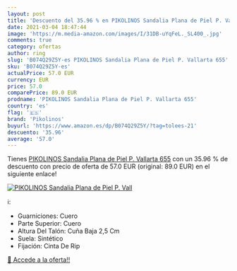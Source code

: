 ```yaml
---
layout: post
title: 'Descuento del 35.96 % en PIKOLINOS Sandalia Plana de Piel P. Vall'
date: 2021-03-04 18:47:44
image: 'https://m.media-amazon.com/images/I/31DB-uYqFeL._SL400_.jpg'
comments: true
category: ofertas
author: ring
slug: 'B074Q29Z5Y-es PIKOLINOS Sandalia Plana de Piel P. Vallarta 655'
sku: 'B074Q29Z5Y-es'
actualPrice: 57.0 EUR
currency: EUR
price: 57.0
comparePrice: 89.0 EUR
prodname: 'PIKOLINOS Sandalia Plana de Piel P. Vallarta 655'
country: 'es'
flag: '🇪🇸'
brand: 'Pikolinos'
buyurl: 'https://www.amazon.es/dp/B074Q29Z5Y/?tag=tolees-21'
descuento: '35.96'
average: '57.0'
---
```


Tienes [PIKOLINOS Sandalia Plana de Piel P. Vallarta 655](https://www.amazon.es/dp/B074Q29Z5Y/?tag=tolees-21) con un 35.96 % de descuento con precio de oferta de 57.0 EUR (original: 89.0 EUR) en el siguiente enlace!

[![PIKOLINOS Sandalia Plana de Piel P. Vall](https://m.media-amazon.com/images/I/31DB-uYqFeL._SL400_.jpg)](https://www.amazon.es/dp/B074Q29Z5Y/?tag=tolees-21)

ℹ️:

- Guarniciones: Cuero
- Parte Superior: Cuero
- Altura Del Talón: Cuña Baja 2,5 Cm
- Suela: Sintético
- Fijación: Cinta De Rip

[🛒 Accede a la oferta!!](https://www.amazon.es/dp/B074Q29Z5Y/?tag=tolees-21)
